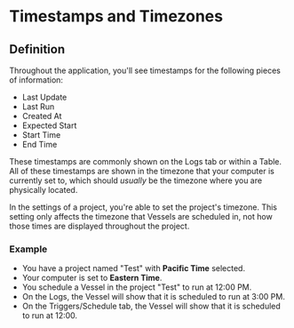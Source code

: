 # Timestamps and Timezones

## Definition

Throughout the application, you'll see timestamps for the following pieces of information:

* Last Update
* Last Run
* Created At
* Expected Start
* Start Time
* End Time

These timestamps are commonly shown on the Logs tab or within a Table. All of these timestamps are shown in the timezone that your computer is currently set to, which should _usually_ be the timezone where you are physically located.

In the settings of a project, you're able to set the project's timezone. This setting only affects the timezone that Vessels are scheduled in, not how those times are displayed throughout the project.

### Example

* You have a project named "Test" with **Pacific Time** selected.
* Your computer is set to **Eastern Time**.
* You schedule a Vessel in the project "Test" to run at 12:00 PM.
* On the Logs, the Vessel will show that it is scheduled to run at 3:00 PM.
* On the Triggers/Schedule tab, the Vessel will show that it is scheduled to run at 12:00.

